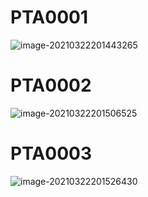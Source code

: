 # PTA0001

![image-20210322201443265](/home/hosibosi/.config/Typora/typora-user-images/image-20210322201443265.png)

# PTA0002

![image-20210322201506525](/home/hosibosi/.config/Typora/typora-user-images/image-20210322201506525.png)

# PTA0003

![image-20210322201526430](/home/hosibosi/.config/Typora/typora-user-images/image-20210322201526430.png)